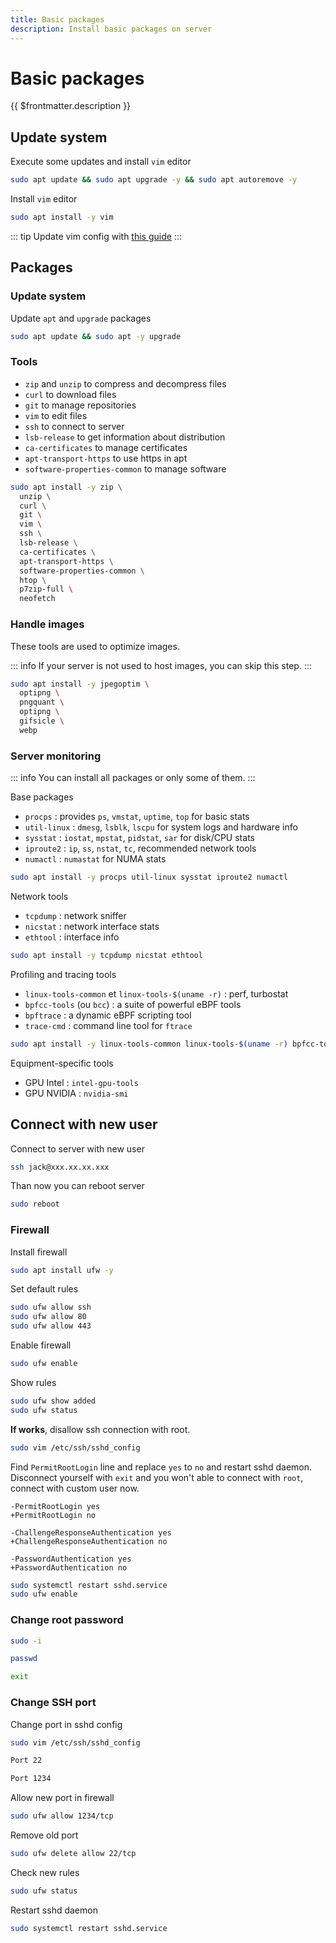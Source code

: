 ```yaml
---
title: Basic packages
description: Install basic packages on server
---
```


# Basic packages

{{ $frontmatter.description }}

## Update system

Execute some updates and install `vim` editor

```sh
sudo apt update && sudo apt upgrade -y && sudo apt autoremove -y
```

Install `vim` editor

```sh
sudo apt install -y vim
```

::: tip
Update vim config with [this guide](/server/administration/vim)
:::

## Packages

### Update system

Update `apt` and `upgrade` packages

```sh
sudo apt update && sudo apt -y upgrade
```

### Tools

- `zip` and `unzip` to compress and decompress files
- `curl` to download files
- `git` to manage repositories
- `vim` to edit files
- `ssh` to connect to server
- `lsb-release` to get information about distribution
- `ca-certificates` to manage certificates
- `apt-transport-https` to use https in apt
- `software-properties-common` to manage software

```sh
sudo apt install -y zip \
  unzip \
  curl \
  git \
  vim \
  ssh \
  lsb-release \
  ca-certificates \
  apt-transport-https \
  software-properties-common \
  htop \
  p7zip-full \
  neofetch
```

### Handle images

These tools are used to optimize images.

::: info
If your server is not used to host images, you can skip this step.
:::

```sh
sudo apt install -y jpegoptim \
  optipng \
  pngquant \
  optipng \
  gifsicle \
  webp
```

### Server monitoring

::: info
You can install all packages or only some of them.
:::

Base packages

- `procps` : provides `ps`, `vmstat`, `uptime`, `top` for basic stats
- `util-linux` : `dmesg`, `lsblk`, `lscpu` for system logs and hardware info
- `sysstat` : `iostat`, `mpstat`, `pidstat`, `sar` for disk/CPU stats
- `iproute2` : `ip`, `ss`, `nstat`, `tc`, recommended network tools
- `numactl` : `numastat` for NUMA stats

```sh
sudo apt install -y procps util-linux sysstat iproute2 numactl
```

Network tools

- `tcpdump` : network sniffer
- `nicstat` : network interface stats
- `ethtool` : interface info

```sh
sudo apt install -y tcpdump nicstat ethtool
```

Profiling and tracing tools

- `linux-tools-common` et `linux-tools-$(uname -r)` : perf, turbostat
- `bpfcc-tools` (ou `bcc`) : a suite of powerful eBPF tools
- `bpftrace` : a dynamic eBPF scripting tool
- `trace-cmd` : command line tool for `ftrace`

```sh
sudo apt install -y linux-tools-common linux-tools-$(uname -r) bpfcc-tools bpftrace trace-cmd
```

Equipment-specific tools

- GPU Intel : `intel-gpu-tools`
- GPU NVIDIA : `nvidia-smi`

## Connect with new user

Connect to server with new user

```sh
ssh jack@xxx.xx.xx.xxx
```

Than now you can reboot server

```sh
sudo reboot
```

### Firewall

Install firewall

```sh
sudo apt install ufw -y
```

Set default rules

```sh
sudo ufw allow ssh
sudo ufw allow 80
sudo ufw allow 443
```

Enable firewall

```sh
sudo ufw enable
```

Show rules

```sh
sudo ufw show added
sudo ufw status
```

**If works**, disallow ssh connection with root.

```sh
sudo vim /etc/ssh/sshd_config
```

Find `PermitRootLogin` line and replace `yes` to `no` and restart sshd daemon. Disconnect yourself with `exit` and you won't able to connect with `root`, connect with custom user now.

```diff[/etc/ssh/sshd_config]
-PermitRootLogin yes
+PermitRootLogin no

-ChallengeResponseAuthentication yes
+ChallengeResponseAuthentication no

-PasswordAuthentication yes
+PasswordAuthentication no
```

```sh
sudo systemctl restart sshd.service
sudo ufw enable
```

### Change root password

```sh
sudo -i
```

```sh
passwd
```

```sh
exit
```

### Change SSH port

Change port in sshd config

```sh
sudo vim /etc/ssh/sshd_config
```

```sh [/etc/ssh/sshd_config]
Port 22
```

```sh [/etc/ssh/sshd_config]
Port 1234
```

Allow new port in firewall

```sh
sudo ufw allow 1234/tcp
```

Remove old port

```sh
sudo ufw delete allow 22/tcp
```

Check new rules

```sh
sudo ufw status
```

Restart sshd daemon

```sh
sudo systemctl restart sshd.service
```
